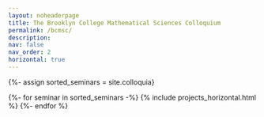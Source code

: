 ```yaml
---
layout: noheaderpage
title: The Brooklyn College Mathematical Sciences Colloquium
permalink: /bcmsc/
description: 
nav: false
nav_order: 2
horizontal: true
---
```

<!-- pages/bcmsc.md -->

<div class="projects">

  {%- assign sorted_seminars = site.colloquia}
  <!-- Generate cards for each project -->
  <div class="container">
    <div class="row row-cols-1">
    {%- for seminar in sorted_seminars -%}
      {% include projects_horizontal.html %}
    {%- endfor %}
    </div>
  </div>
</div>
